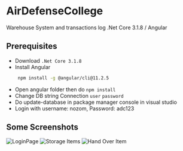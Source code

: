 
# AirDefenseCollege
Warehouse System and transactions log .Net Core 3.1.8 / Angular

## Prerequisites
- Download `.Net Core 3.1.8` 
- Install Angular 
	```bash
	 npm install -g @angular/cli@11.2.5
	 ```
- Open angular folder then do `npm install`
- Change DB string Connection `user` `password`
- Do update-database in package manager console in visual studio
- Login with username: nozom, Password: adc123

## Some Screenshots
![LoginPage](https://i.ibb.co/2F8mfv4/1.jpg)
![Storage Items](https://i.ibb.co/WnnZQTH/Capture.jpg)
![Hand Over Item](https://i.ibb.co/Fw1C76h/2.jpg)
